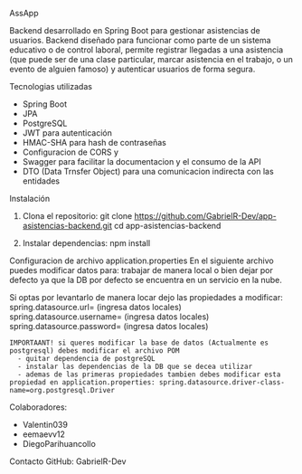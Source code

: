 AssApp

Backend desarrollado en Spring Boot para gestionar asistencias de usuarios. Backend diseñado para funcionar como parte de un sistema educativo o de control laboral, permite registrar llegadas a una asistencia (que puede ser de una clase 
particular, marcar asistencia en el trabajo, o un evento de alguien famoso) y autenticar usuarios de forma segura.

Tecnologias utilizadas
- Spring Boot
- JPA
- PostgreSQL
- JWT para autenticación  
- HMAC-SHA para hash de contraseñas  
- Configuracion de CORS y
- Swagger para facilitar la documentacion y el consumo de la API
- DTO (Data Trnsfer Object) para una comunicacion indirecta con las entidades

Instalación

1. Clona el repositorio:
   git clone https://github.com/GabrielR-Dev/app-asistencias-backend.git
   cd app-asistencias-backend

2. Instalar dependencias:
   npm install


Configuracion de archivo application.properties
  En el siguiente archivo puedes modificar datos para: trabajar de manera local o bien dejar por defecto ya que la DB por defecto se encuentra en un servicio en la nube.

  Si optas por levantarlo de manera locar dejo las propiedades a modificar:
    spring.datasource.url= (ingresa datos locales)
    spring.datasource.username= (ingresa datos locales)
    spring.datasource.password= (ingresa datos locales)

    IMPORTAANT! si queres modificar la base de datos (Actualmente es postgresql) debes modificar el archivo POM 
      - quitar dependencia de postgreSQL
      - instalar las dependencias de la DB que se decea utilizar
      - ademas de las primeras propiedades tambien debes modificar esta propiedad en application.properties: spring.datasource.driver-class-name=org.postgresql.Driver

Colaboradores:
   - Valentin039
   - eemaevv12
   - DiegoParihuancollo

Contacto
GitHub: GabrielR-Dev

  
